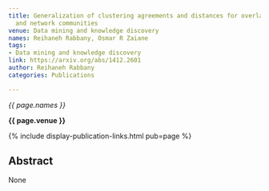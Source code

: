 ```yaml
---
title: Generalization of clustering agreements and distances for overlapping clusters
  and network communities
venue: Data mining and knowledge discovery
names: Reihaneh Rabbany, Osmar R Zaiane
tags:
- Data mining and knowledge discovery
link: https://arxiv.org/abs/1412.2601
author: Reihaneh Rabbany
categories: Publications

---
```


*{{ page.names }}*

**{{ page.venue }}**

{% include display-publication-links.html pub=page %}

## Abstract

None